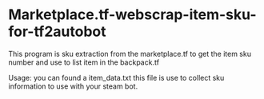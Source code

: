 # Marketplace.tf-webscrap-item-sku-for-tf2autobot



This program is sku extraction from the marketplace.tf to get the item sku number and use to list item in the backpack.tf  






Usage:
  you can found a item_data.txt this file is use to collect sku information to use with your steam bot.

